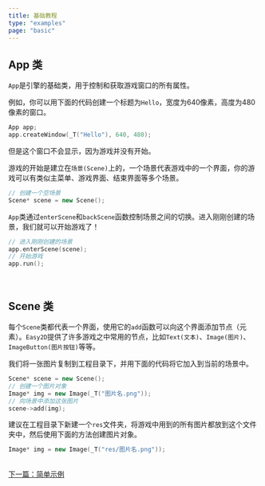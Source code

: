 ```yaml
---
title: 基础教程
type: "examples"
page: "basic"
---
```


## App 类

`App`是引擎的基础类，用于控制和获取游戏窗口的所有属性。

例如，你可以用下面的代码创建一个标题为`Hello`，宽度为640像素，高度为480像素的窗口。

```cpp
App app;
app.createWindow(_T("Hello"), 640, 480);
```

但是这个窗口不会显示，因为游戏并没有开始。

游戏的开始是建立在`场景(Scene)`上的，一个场景代表游戏中的一个界面，你的游戏可以有类似主菜单、游戏界面、结束界面等多个场景。

```cpp
// 创建一个空场景
Scene* scene = new Scene();
```

`App`类通过`enterScene`和`backScene`函数控制场景之间的切换。进入刚刚创建的场景，我们就可以开始游戏了！

```cpp
// 进入刚刚创建的场景
app.enterScene(scene);
// 开始游戏
app.run();
```

<br/>

## Scene 类

每个`Scene`类都代表一个界面，使用它的`add`函数可以向这个界面添加节点（元素）。`Easy2D`提供了许多游戏之中常用的节点，比如`Text(文本)`、`Image(图片)`、`ImageButton(图片按钮)`等等。

我们将一张图片复制到工程目录下，并用下面的代码将它加入到当前的场景中。

```cpp
Scene* scene = new Scene();
// 创建一个图片对象
Image* img = new Image(_T("图片名.png"));
// 向场景中添加这张图片
scene->add(img);
```

建议在工程目录下新建一个`res`文件夹，将游戏中用到的所有图片都放到这个文件夹中，然后使用下面的方法创建图片对象。

```cpp
Image* img = new Image(_T("res/图片名.png"));
```

<br/>

<div class="ui center page-buttons"><a class="ui button page-right-btn" href="simple.html">下一篇：简单示例<i class="ui angle right icon"></i></a></div>

<br/>